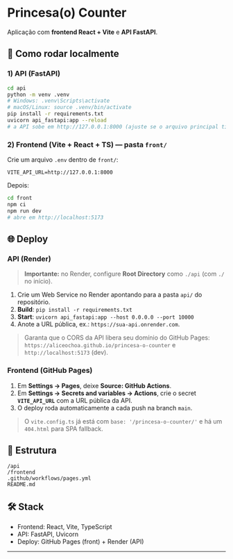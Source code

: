 # Princesa(o) Counter

Aplicação com **frontend React + Vite** e **API FastAPI**.

## 🚀 Como rodar localmente

### 1) API (FastAPI)
```bash
cd api
python -m venv .venv
# Windows: .venv\Scripts\activate
# macOS/Linux: source .venv/bin/activate
pip install -r requirements.txt
uvicorn api_fastapi:app --reload
# a API sobe em http://127.0.0.1:8000 (ajuste se o arquivo principal tiver outro nome)
```

### 2) Frontend (Vite + React + TS) — pasta `front/`
Crie um arquivo `.env` dentro de `front/`:
```
VITE_API_URL=http://127.0.0.1:8000
```

Depois:
```bash
cd front
npm ci
npm run dev
# abre em http://localhost:5173
```
## 🌐 Deploy

### API (Render)

> **Importante:** no Render, configure **Root Directory** como `./api` (com `./` no início).  

1. Crie um Web Service no Render apontando para a pasta `api/` do repositório.
2. **Build**: `pip install -r requirements.txt`
3. **Start**: `uvicorn api_fastapi:app --host 0.0.0.0 --port 10000`
4. Anote a URL pública, ex.: `https://sua-api.onrender.com`.

> Garanta que o CORS da API libera seu domínio do GitHub Pages:
> `https://aliceochoa.github.io/princesa-o-counter` e `http://localhost:5173` (dev).

### Frontend (GitHub Pages)
1. Em **Settings → Pages**, deixe **Source: GitHub Actions**.
2. Em **Settings → Secrets and variables → Actions**, crie o secret **`VITE_API_URL`** com a URL pública da API.
3. O deploy roda automaticamente a cada push na branch `main`.

> O `vite.config.ts` já está com `base: '/princesa-o-counter/'` e há um `404.html` para SPA fallback.
## 📁 Estrutura
```
/api
/frontend
.github/workflows/pages.yml
README.md
```

## 🛠️ Stack
- Frontend: React, Vite, TypeScript
- API: FastAPI, Uvicorn
- Deploy: GitHub Pages (front) + Render (API)

---
